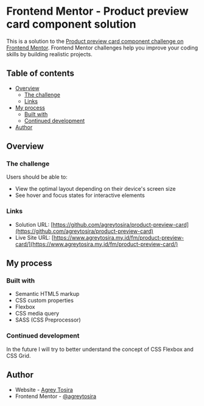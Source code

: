 # Frontend Mentor - Product preview card component solution

This is a solution to the [Product preview card component challenge on Frontend Mentor](https://www.frontendmentor.io/challenges/product-preview-card-component-GO7UmttRfa). Frontend Mentor challenges help you improve your coding skills by building realistic projects. 

## Table of contents

- [Overview](#overview)
  - [The challenge](#the-challenge)
  - [Links](#links)
- [My process](#my-process)
  - [Built with](#built-with)
  - [Continued development](#continued-development)
- [Author](#author)

## Overview

### The challenge

Users should be able to:

- View the optimal layout depending on their device's screen size
- See hover and focus states for interactive elements

### Links

- Solution URL: [https://github.com/agreytosira/product-preview-card](https://github.com/agreytosira/product-preview-card)
- Live Site URL: [https://www.agreytosira.my.id/fm/product-preview-card/](https://www.agreytosira.my.id/fm/product-preview-card/)

## My process

### Built with

- Semantic HTML5 markup
- CSS custom properties
- Flexbox
- CSS media query
- SASS (CSS Preprocessor)

### Continued development

In the future I will try to better understand the concept of CSS Flexbox and CSS Grid.

## Author

- Website - [Agrey Tosira](https://www.agreytosira.my.id)
- Frontend Mentor - [@agreytosira](https://www.frontendmentor.io/profile/agreytosira)